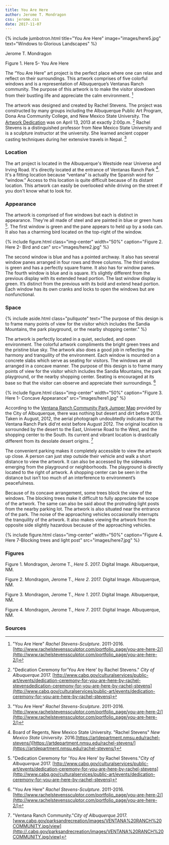 ```yaml
---
title: You Are Here
author: Jerome T. Mondragon
css: jerome.css
date: 2017-11-07
---
```


{% include jumbotron.html
title="You Are Here"
image="images/here5.jpg"
text="Windows to Glorious Landscapes"
%} 

Jerome T. Mondragon

Figure 1. Here 5- You Are Here

The “You Are Here” art project is the perfect place where one can relax and reflect on their surroundings. This artwork comprises of five colorful windows and is a representation of Albuquerque’s Ventanas Ranch community. The purpose of this artwork is to make the visitor slowdown from their bustling life and appreciate the calm environment. [^source1] 

The artwork was designed and created by Rachel Stevens. The project was constructed by many groups including the Albuquerque Public Art Program, Dona Ana Community College, and New Mexico State University. The [Artwork Dedication](http://www.cabq.gov/culturalservices/public-art/events/dedication-ceremony-for-you-are-here-by-rachel-stevens) was on April 13, 2013 at exactly 2:00p.m. [^source2] Rachel Stevens is a distinguished professor from New Mexico State University and is a sculpture instructor at the university. She learned ancient copper casting techniques during her extensive travels in Nepal. [^source3] 
### Location

The art project is located in the Albuquerque's Westside near Universe and Irving Road. It's directly located at the entrance of Ventanas Ranch Park [^source4]. It's a fitting location because “ventana” is actually the Spanish word for “window.” Access to this location is quite difficult because of its distant location. This artwork can easily be overlooked while driving on the street if you don't know what to look for.  

### Appearance
The artwork is comprised of five windows but each is distinct in appearance. They're all made of steel and are painted in blue or green hues [^source5]. The first window is green and the pane appears to held up by a soda can. It also has a charming bird located on the top-right of the window.

{% include figure.html
  class="img-center"
  width="50%"
  caption="Figure 2. Here 2- Bird and can"
  src="images/here2.jpg"
%}

The second window is blue and has a pointed archway. It also has several window panes arranged in four rows and three columns. The third window is green and has a perfectly square frame. It also has for window panes. The fourth window is blue and is square. It’s slightly different from the previous display with its extended head portion. The last window display is green. It’s distinct from the previous with its bold and extend head portion. Each window has its own cranks and locks to open the windows but are nonfunctional.

### Space


{% include aside.html
  class="pullquote"
  text="The purpose of this design is to frame many points of view for the visitor which includes the Sandia Mountains, the park playground, or the nearby shopping center."  %}
  
The artwork is perfectly located in a quiet, secluded, and open environment. The colorful artwork compliments the bright green trees and the pristine blue sky.  The artwork also does a good job in reflecting the harmony and tranquility of the environment. Each window is mounted on a concrete slabs which serve as seating for visitors. The windows are all arranged in a concave manner. The purpose of this design is to frame many points of view for the visitor which includes the Sandia Mountains, the park playground, or the nearby shopping center. Seating is encouraged at its base so that the visitor can observe and appreciate their surroundings. [^source6]

{% include figure.html
  class="img-center"
  width="50%"
  caption="Figure 3. Here 1- Concave Appearance"
  src="images/here1.jpg"
%}

According to the [Ventana Ranch Community Park Jumper Map](http://www.cabq.gov/parksandrecreation/images/VENTANA%20RANCH%20COMMUNITY.jpg/view)  provided by the City of Albuquerque, there was nothing but desert and dirt before 2013. Taken in August, 2012, the aerial photograph undoubtedly indicates that the Ventana Ranch Park did'nt exist before August 2012. The original location is sorrounded by the desert to the East, Universe Road to the West, and the shopping center to the South. Its current and vibrant location is drastically different from its desolate desert origins. [^source7]

The convenient parking makes it completely accessible to view the artwork up close. A person can just step outside their vehicle and walk a short distance to view the artwork.  It can also be accessed by the sidewalks emerging from the playground or neighborhoods. The playground is directly located to the right of artwork.  A shopping center can be seen in the distance but isn’t too much of an interference to environment’s peacefulness.  

Because of its concave arrangement, some trees block the view of the windows. The blocking trees make it difficult to fully appreciate the scope of the artwork. The same can also be said about the protruding light posts from the nearby parking lot. The artwork is also situated near the entrance of the park. The noise of the approaching vehicles occasionally interrupts the tranquility of
the artwork.  It also makes viewing the artwork from the opposite side slightly hazardous because of the approaching vehicles.

{% include figure.html
  class="img-center"
  width="50%"
  caption="Figure 4. Here 7-Blocking trees and light post"
  src="images/here7.jpg" %}

### Figures

Figure 1. Mondragon, Jerome T., *Here 5*. 2017. Digital Image. Albuquerque, NM.

Figure 2. Mondragon, Jerome T., *Here 2*. 2017. Digital Image. Albuquerque, NM.

Figure 3. Mondragon, Jerome T., *Here 1*. 2017. Digital Image. Albuquerque, NM.

Figure 4. Mondragon, Jerome T., *Here 7*. 2017. Digital Image. Albuquerque, NM.

### Sources

[^source1]: "You Are Here" *Rachel Stevens-Sculpture*. 2011-2016. [http://www.rachelstevenssculptor.com/portfolio_page/you-are-here-2/](http://www.rachelstevenssculptor.com/portfolio_page/you-are-here-2/)

[^source2]: "Dedication Ceremony for'You Are Here' by Rachel Stevens." *City of Albuquerque*.2017. [http://www.cabq.gov/culturalservices/public-art/events/dedication-ceremony-for-you-are-here-by-rachel-stevensdedication-ceremony-for-you-are-here-by-rachel-stevens](http://www.cabq.gov/culturalservices/public-art/events/dedication-ceremony-for-you-are-here-by-rachel-stevens)

[^source3]: "You Are Here" *Rachel Stevens-Sculpture*. 2011-2016. [http://www.rachelstevenssculptor.com/portfolio_page/you-are-here-2/](http://www.rachelstevenssculptor.com/portfolio_page/you-are-here-2/)

[^source4]: Board of Regents, New Mexico State University. "Rachel Stevens" *New Mexico State University*. 2016.[https://artdepartment.nmsu.edu/rachel-stevens/)[https://artdepartment.nmsu.edu/rachel-stevens/](https://artdepartment.nmsu.edu/rachel-stevens/)

[^source5]: "Dedication Ceremony for 'You Are Here' by Rachel Stevens."*City of Albuquerque*.2017. [http://www.cabq.gov/culturalservices/public-art/events/dedication-ceremony-for-you-are-here-by-rachel-stevens](http://www.cabq.gov/culturalservices/public-art/events/dedication-ceremony-for-you-are-here-by-rachel-stevens)

[^source6]: "You Are Here" *Rachel Stevens-Sculpture*. 2011-2016. [http://www.rachelstevenssculptor.com/portfolio_page/you-are-here-2/](http://www.rachelstevenssculptor.com/portfolio_page/you-are-here-2/)

[^source7]: "Ventana Ranch Community."*City of Albuquerque*.2017. [www.cabq.gov/parksandrecreation/images/VENTANA%20RANCH%20COMMUNITY.jpg/view](http://.cabq.gov/parksandrecreation/images/VENTANA%20RANCH%20COMMUNITY.jpg/view)






